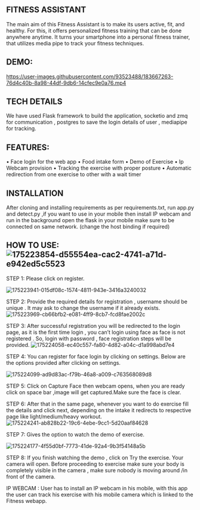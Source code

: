 ## FITNESS ASSISTANT

The main aim of this Fitness Assistant is to make its users active, fit, and healthy. For this, it offers personalized fitness training that can be done anywhere anytime. It turns your smartphone into a personal fitness trainer, that utilizes media pipe to track your fitness techniques.

## DEMO:

https://user-images.githubusercontent.com/93523488/183667263-76d4c40b-8a98-44df-9db6-14cfec9e0a76.mp4


 
## TECH DETAILS
We have used Flask framework to build the application, socketio and zmq for communication , postgres to save the login details of user , mediapipe for tracking.

## FEATURES:
• Face login for the web app
• Food intake form 
• Demo of Exercise
• Ip Webcam provision
• Tracking the exercise with proper posture
• Automatic redirection from one exercise to other with a wait timer

## INSTALLATION
After cloning and installing requirements as per requirements.txt, run app.py and detect.py ,if you want to use in your mobile then install IP webcam and run in the background open the flask in your mobile make sure to be connected on same network. (change the host binding if required)

## HOW TO USE:![175223854-d55554ea-cac2-4741-a71d-e942ed5c5523](https://user-images.githubusercontent.com/93523488/183667831-8c0f3052-55c2-443a-8311-d6868c93e18c.png)


STEP 1: Please click on register.

![175223941-015df08c-1574-4811-943e-3416a3240032](https://user-images.githubusercontent.com/93523488/183668301-16d92714-76eb-4585-aaf8-ba5010f38c18.png)



STEP 2: Provide the required details for registration , username should be unique . It may ask to change the username if it already exists.
![175223969-cb66bfb2-e081-4ff9-8cb7-fcd8fae2002c](https://user-images.githubusercontent.com/93523488/183668478-3baad628-6247-4aa8-aaf2-a7302c7cb78d.png)


STEP 3: After successful registration you will be redirected to the login page, as it is the first time login , you can’t login using face as face is not registered . So, login with password , face registration steps will be provided.
![175224058-ec40c557-fa80-4d82-a04c-d1a998abd7e4](https://user-images.githubusercontent.com/93523488/183668524-f7e75307-eb0f-44b9-993c-add9bedd69dc.png)



STEP 4: You can register for face login by clicking on settings. Below are the options provided after clicking on settings.

![175224099-ad9d83ac-f79b-46a8-a009-c763568089d8](https://user-images.githubusercontent.com/93523488/183668565-c4ec5016-0445-480d-b9f9-54c74f087169.png)


STEP 5: Click on Capture Face then webcam opens, when you are ready click on space bar ,image will get captured.Make sure the face is clear.


STEP 6: After that in the same page, whenever you want to do exercise fill the details and click next, depending on the intake it redirects to respective page like light/medium/heavy workout.
![175224241-ab828b22-19c6-4ebe-9cc1-5d20aaf84628](https://user-images.githubusercontent.com/93523488/183668665-9d806698-ea36-4be2-88b6-d14a25956c24.png)



STEP 7: Gives the option to watch the demo of exercise.

![175224177-4f55d0bf-7773-41de-92a4-9b3f54148a5b](https://user-images.githubusercontent.com/93523488/183668705-f7bf7bfa-e8fb-46f6-9a21-e76ce2f6e852.png)


STEP 8: If you finish watching the demo , click on Try the exercise. Your camera will open. Before proceeding to exercise make sure your body is completely visible in the camera , make sure nobody is moving around /in front of the camera.

IP WEBCAM : User has to install an IP webcam in his mobile, with this app the user can track his exercise with his mobile camera which is linked to the Fitness webapp.
